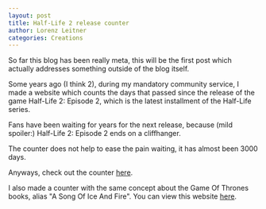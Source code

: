 ```yaml
---
layout: post
title: Half-Life 2 release counter
author: Lorenz Leitner
categories: Creations
---
```


So far this blog has been really meta, this will be the first post which
actually addresses something outside of the blog itself.

Some years ago (I think 2), during my mandatory community service, I made
a website which counts the days that passed since the release of the game
Half-Life 2: Episode 2, which is the latest installment of the Half-Life
series.

Fans have been waiting for years for the next release, because (mild spoiler:)
Half-Life 2: Episode 2 ends on a cliffhanger.

The counter does not help to ease the pain waiting, it has almost been 3000
days.

Anyways, check out the counter [here](http://lolei.github.io/hl2-counter).

I also made a counter with the same concept about the Game Of Thrones books,
alias "A Song Of Ice And Fire". You can view this website
[here](http://lolei.github.io/got-counter).
